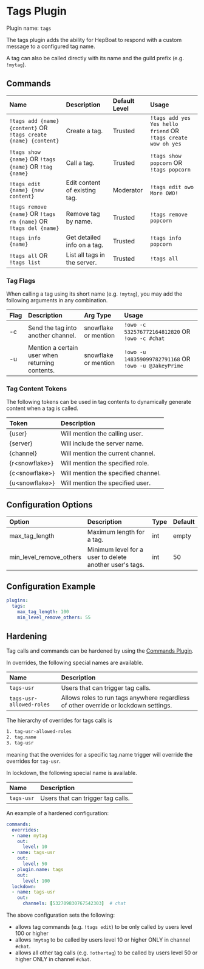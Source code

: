 # Tags Plugin

Plugin name: `tags`

The tags plugin adds the ability for HepBoat to respond with a custom message to a configured tag name.  

A tag can also be called directly with its name and the guild prefix (e.g. `!mytag`).

## Commands <a id="commands"></a>

| Name | Description | Default Level | Usage |
| :--- | :--- | :--- | :--- |
| `!tags add {name} {content}` OR `!tags create {name} {content}` | Create a tag. | Trusted | `!tags add yes Yes hello friend` OR `!tags create wow oh yes` |
| `!tags show {name}` OR `!tags {name}` OR `!tag {name}` | Call a tag. | Trusted | `!tags show popcorn`   OR `!tags popcorn` |
| `!tags edit {name} {new content}` | Edit content of existing tag. | Moderator | `!tags edit owo More OWO!` |
| `!tags remove {name}` OR `!tags rm {name}` OR `!tags del {name}` | Remove tag by name. | Trusted | `!tags remove popcorn` |
| `!tags info {name}` | Get detailed info on a tag. | Trusted | `!tags info popcorn` |
| `!tags all` OR `!tags list`| List all tags in the server. | Trusted | `!tags all` |

### Tag Flags
When calling a tag using its short name (e.g. `!mytag`), you may add the following arguments in any combination.

| Flag | Description | Arg Type | Usage |
| :--- | :--- | :--- |  :--- |
| -c | Send the tag into another channel. | snowflake or mention | `!owo -c 532576772164812820` OR `!owo -c #chat` |
| -u | Mention a certain user when returning contents. | snowflake or mention | `!owo -u 148359099782791168` OR `!owo -u @JakeyPrime` |

### Tag Content Tokens
The following tokens can be used in tag contents to dynamically generate content when a tag is called.

| Token | Description |
| :--- | :--- |
| {user} | Will mention the calling user. |
| {server} | Will include the server name. |
| {channel} | Will mention the current channel. |
| {r&lt;snowflake&gt;} | Will mention the specified role. |
| {c&lt;snowflake&gt;} | Will mention the specified channel. |
| {u&lt;snowflake&gt;} | Will mention the specified user. |

## Configuration Options

| Option | Description | Type | Default |
| :--- | :--- | :--- | :--- |
| max_tag_length | Maximum length for a tag. | int | empty |
| min_level_remove_others | Minimum level for a user to delete another user's tags. | int | 50 |

## Configuration Example

```yaml
plugins:
  tags:
    max_tag_length: 100
    min_level_remove_others: 55
```

## Hardening

Tag calls and commands can be hardened by using the [Commands Plugin](commands-plugin.md). 

In overrides, the following special names are available.

| Name | Description |
| :--- | :--- | 
| `tags-usr`| Users that can trigger tag calls. |
| `tags-usr-allowed-roles`| Allows roles to run tags anywhere regardless of other override or lockdown settings. |

The hierarchy of overrides for tags calls is
```txt
1. tag-usr-allowed-roles
2. tag.name
3. tag-usr
```
meaning that the overrides for a specific tag.name trigger will override the overrides for `tag-usr`.

In lockdown, the following special name is available.

| Name | Description |
| :--- | :--- | 
| `tags-usr`| Users that can trigger tag calls. |

An example of a hardened configuration:

```yaml
commands:
  overrides:
  - name: mytag
    out:
      level: 10
  - name: tags-usr
    out:
      level: 50
  - plugin.name: tags
    out:
      level: 100
  lockdown:
  - name: tags-usr
    out:
      channels: [532709830767542303]  # chat
```

The above configuration sets the following:
* allows tag commands (e.g. `!tags edit`) to be only called by users level 100 or higher
* allows `!mytag` to be called by users level 10 or higher ONLY in channel `#chat`.
* allows all other tag calls (e.g. `!othertag`) to be called by users level 50 or higher ONLY in channel `#chat`.

